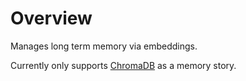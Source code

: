# Overview

Manages long term memory via embeddings.

Currently only supports [ChromaDB](/talemate/user-guide/agents/memory/chromadb) as a memory story.